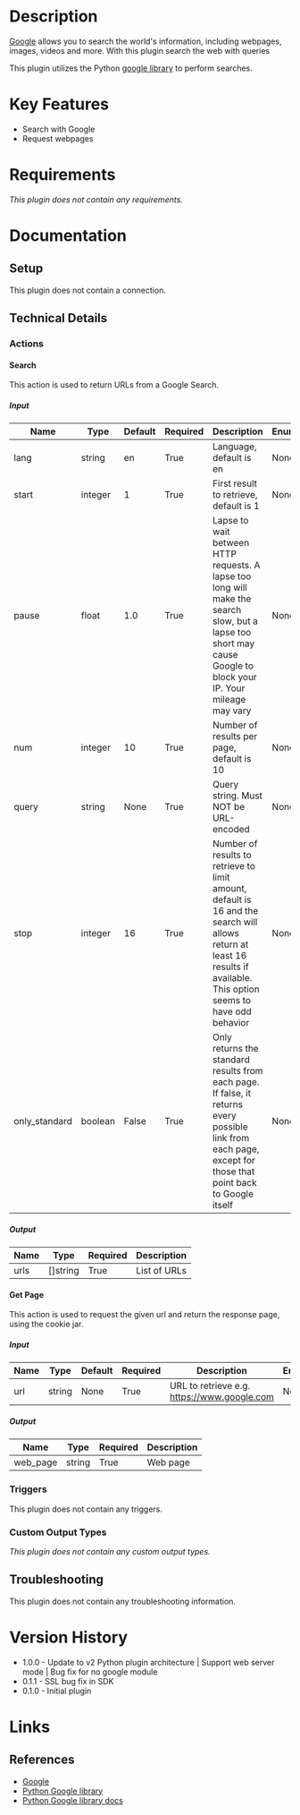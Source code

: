 # Description

[Google](https://www.google.com/) allows you to search the world's information, including webpages, images, videos and more. With this plugin search the web with queries



This plugin utilizes the Python [google library](https://pypi.python.org/pypi/google) to perform searches.

# Key Features

* Search with Google
* Request webpages

# Requirements

_This plugin does not contain any requirements._

# Documentation

## Setup

This plugin does not contain a connection.

## Technical Details

### Actions

#### Search

This action is used to return URLs from a Google Search.

##### Input

|Name|Type|Default|Required|Description|Enum|
|----|----|-------|--------|-----------|----|
|lang|string|en|True|Language, default is en|None|
|start|integer|1|True|First result to retrieve, default is 1|None|
|pause|float|1.0|True|Lapse to wait between HTTP requests. A lapse too long will make the search slow, but a lapse too short may cause Google to block your IP. Your mileage may vary|None|
|num|integer|10|True|Number of results per page, default is 10|None|
|query|string|None|True|Query string. Must NOT be URL-encoded|None|
|stop|integer|16|True|Number of results to retrieve to limit amount, default is 16 and the search will allows return at least 16 results if available. This option seems to have odd behavior|None|
|only_standard|boolean|False|True|Only returns the standard results from each page. If false, it returns every possible link from each page, except for those that point back to Google itself|None|

##### Output

|Name|Type|Required|Description|
|----|----|--------|-----------|
|urls|[]string|True|List of URLs|

#### Get Page

This action is used to request the given url and return the response page, using the cookie jar.

##### Input

|Name|Type|Default|Required|Description|Enum|
|----|----|-------|--------|-----------|----|
|url|string|None|True|URL to retrieve e.g. https://www.google.com|None|

##### Output

|Name|Type|Required|Description|
|----|----|--------|-----------|
|web_page|string|True|Web page|

### Triggers

This plugin does not contain any triggers.

### Custom Output Types

_This plugin does not contain any custom output types._

## Troubleshooting

This plugin does not contain any troubleshooting information.

# Version History

* 1.0.0 - Update to v2 Python plugin architecture | Support web server mode | Bug fix for no google module
* 0.1.1 - SSL bug fix in SDK
* 0.1.0 - Initial plugin

# Links

## References

* [Google](https://www.google.com/)
* [Python Google library](https://pypi.python.org/pypi/google)
* [Python Google library docs](https://pythonhosted.org/google/)


